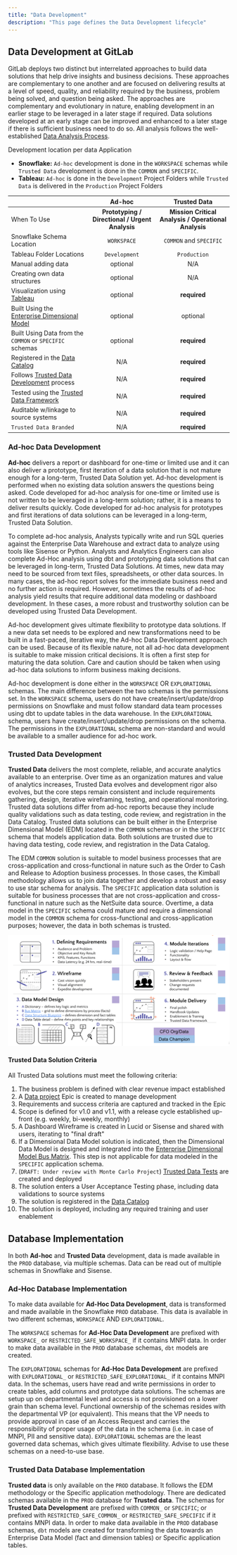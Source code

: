 ```yaml
---
title: "Data Development"
description: "This page defines the Data Development lifecycle"
---
```


## Data Development at GitLab

GitLab deploys two distinct but interrelated approaches to build data solutions that help drive insights and business decisions. These approaches are complementary to one another and are focused on delivering results at a level of speed, quality, and reliability required by the business, problem being solved, and question being asked. The approaches are complementary and evolutionary in nature, enabling development in an earlier stage to be leveraged in a later stage if required. Data solutions developed at an early stage can be improved and enhanced to a later stage if there is sufficient business need to do so. All analysis follows the well-established [Data Analysis Process](/handbook/enterprise-data/organization/analytics/#data-analysis-process).

Development location per data Application

* **Snowflake:** `Ad-hoc` development is done in the `WORKSPACE` schemas while `Trusted Data` development is done in the `COMMON` and `SPECIFIC`.
* **Tableau:** `Ad-hoc` is done in the `Development` Project Folders while `Trusted Data` is delivered in the `Production` Project Folders

|             |  Ad-hoc |  Trusted Data |
| :--         |     :-: |           :-: |
| When To Use | **Prototyping / Directional / Urgent Analysis** | **Mission Critical Analysis / Operational Analysis**  |
| Snowflake Schema Location | `WORKSPACE` | `COMMON` and `SPECIFIC` |
| Tableau Folder Locations | `Development` | `Production` |
| Manual adding data | optional | N/A |
| Creating own data structures | optional |  N/A |
| Visualization using [Tableau](/handbook/enterprise-data/platform/tableau/) | optional | **required** |
| Built Using the [Enterprise Dimensional Model](/handbook/enterprise-data/platform/edw) | optional | optional |
| Built Using Data from the `COMMON` or `SPECIFIC` schemas | optional | **required** |
| Registered in the [Data Catalog](/handbook/enterprise-data/data-catalog/) | N/A | **required** |
| Follows [Trusted Data Development](/handbook/enterprise-data/data-development/#trusted-data-development) process | N/A | **required** |
| Tested using the [Trusted Data Framework](/handbook/enterprise-data/platform/#tdf) | N/A | **required** |
| Auditable w/linkage to source systems | N/A | **required** |
| `Trusted Data Branded` |  N/A | **required** |

### Ad-hoc Data Development

**Ad-hoc** delivers a report or dashboard for one-time or limited use and it can also deliver a prototype, first iteration of a data solution that is not mature enough for a long-term, Trusted Data Solution yet. Ad-hoc development is performed when no existing data solution answers the questions being asked. Code developed for ad-hoc analysis for one-time or limited use is not written to be leveraged in a long-term solution; rather, it is a means to deliver results quickly. Code developed for ad-hoc analysis for prototypes and first iterations of data solutions can be leveraged in a long-term, Trusted Data Solution.

To complete ad-hoc analysis, Analysts typically write and run SQL queries against the Enterprise Data Warehouse and extract data to analyze using tools like Sisense or Python. Analysts and Analytics Engineers can also complete Ad-Hoc analysis using dbt and prototyping data solutions that can be leveraged in long-term, Trusted Data Solutions. At times, new data may need to be sourced from text files, spreadsheets, or other data sources. In many cases, the ad-hoc report solves for the immediate business need and no further action is required. However, sometimes the results of ad-hoc analysis yield results that require additional data modeling or dashboard development. In these cases, a more robust and trustworthy solution can be developed using Trusted Data Development.

Ad-hoc development gives ultimate flexibility to prototype data solutions. If a new data set needs to be explored and new transformations need to be built in a fast-paced, iterative way, the Ad-hoc Data Development approach can be used. Because of its flexible nature, not all ad-hoc data development is suitable to make mission critical decisions. It is often a first step for maturing the data solution. Care and caution should be taken when using ad-hoc data solutions to inform business making decisions.

Ad-hoc development is done either in the `WORKSPACE` OR `EXPLORATIONAL` schemas. The main difference between the two schemas is the permissions set. In the `WORKSPACE` schema, users do not have create/insert/update/drop permissions on Snowflake and must follow standard data team processes using dbt to update tables in the data warehouse. In the `EXPLORATIONAL` schema, users have create/insert/update/drop permissions on the schema. The permissions in the `EXPLORATIONAL` schema are non-standard and would be available to a smaller audience for ad-hoc work.

### Trusted Data Development

**Trusted Data** delivers the most complete, reliable, and accurate analytics available to an enterprise. Over time as an organization matures and value of analytics increases, Trusted Data evolves and development rigor also evolves, but the core steps remain consistent and include requirements gathering, design, iterative wireframing, testing, and operational monitoring. Trusted data solutions differ from ad-hoc reports because they include quality validations such as data testing, code review, and registration in the Data Catalog. Trusted data solutions can be built either in the Enterprise Dimensional Model (EDM) located in the `COMMON` schemas or in the `SPECIFIC` schema that models application data. Both solutions are trusted due to having data testing, code review, and registration in the Data Catalog.

The EDM `COMMON` solution is suitable to model business processes that are cross-application and cross-functional in nature such as the Order to Cash and Release to Adoption business processes. In those cases, the Kimball methodology allows us to join data together and develop a robust and easy to use star schema for analysis. The `SPECIFIC` application data solution is suitable for business processes that are not cross-application and cross-functional in nature such as the NetSuite data source. Overtime, a data model in the `SPECIFIC` schema could mature and require a dimensional model in the `COMMON` schema for cross-functional and cross-application purposes; however, the data in both schemas is trusted.

![data team development_process](data_team_development_process.png)

#### Trusted Data Solution Criteria

All Trusted Data solutions must meet the following criteria:

1. The business problem is defined with clear revenue impact established
1. A [Data project](https://gitlab.com/gitlab-data/analytics/-/issues) Epic is created to manage development
1. Requirements and success criteria are captured and tracked in the Epic
1. Scope is defined for v1.0 and v1.1, with a release cycle established up-front (e.g. weekly, bi-weekly, monthly)
1. A Dashboard Wireframe is created in Lucid or Sisense and shared with users, iterating to "final draft"
1. If a Dimensional Data Model solution is indicated, then the Dimensional Data Model is designed and integrated into the [Enterprise Dimensional Model Bus Matrix](https://docs.google.com/spreadsheets/d/1j3lHKR29AT1dH_jWeqEwjeO81RAXUfXauIfbZbX_2ME/edit#gid=742713121). This step is not applicable for data modeled in the `SPECIFIC` application schema.
1. (`DRAFT: Under review with Monte Carlo Project`) [Trusted Data Tests](/handbook/enterprise-data/platform/dbt-guide/#trusted-data-framework) are created and deployed
1. The solution enters a User Acceptance Testing phase, including data validations to source systems
1. The solution is registered in the [Data Catalog](/handbook/enterprise-data/data-catalog/)
1. The solution is deployed, including any required training and user enablement

## Database Implementation

In both **Ad-hoc** and **Trusted Data** development, data is made available in the `PROD` database, via multiple schemas. Data can be read out of multiple schemas in Snowflake and Sisense.

### Ad-Hoc Database Implementation

To make data available for **Ad-Hoc Data Development**, data is transformed and made available in the Snowflake `PROD` database. This data is available in two different schemas, `WORKSPACE` AND `EXPLORATIONAL`.

The `WORKSPACE` schemas for **Ad-Hoc Data Development** are prefixed with `WORKSPACE_` or `RESTRICTED_SAFE_WORKSPACE_` if it contains MNPI data. In order to make data available in the `PROD` database schemas, `dbt` models are created.

The `EXPLORATIONAL` schemas for **Ad-Hoc Data Development** are prefixed with `EXPLORATIONAL_` or `RESTRICTED_SAFE_EXPLORATIONAL_` if it contains MNPI data. In the schemas, users have read and write permissions in order to create tables, add columns and prototype data solutions. The schemas are setup up on departmental level and access is not provisioned on a lower grain than schema level. Functional ownership of the schemas resides with the departmental VP (or equivalent). This means that the VP needs to provide approval in case of an Access Request and carries the responsibility of proper usage of the data in the schema (i.e. in case of MNPI, PII and sensitive data). `EXPLORATIONAL` schemas are the least governed data schemas, which gives ultimate flexibility. Advise to use these schemas on a need-to-use base.

### Trusted Data Database Implementation

**Trusted data** is only available on the `PROD` database. It follows the EDM methodology or the Specific application methodology. There are dedicated schemas available in the `PROD` database for **Trusted data**. The schemas for **Trusted Data Development** are prefixed with `COMMON_` or `SPECIFIC`; or prefixed with `RESTRICTED_SAFE_COMMON_` or `RESTRICTED_SAFE_SPECIFIC` if it contains MNPI data. In order to make data available in the `PROD` database schemas, `dbt` models are created for transforming the data towards an Enterprise Data Model (fact and dimension tables) or Specific application tables.
